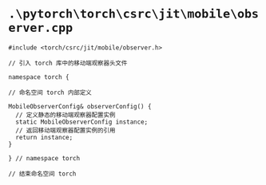 # `.\pytorch\torch\csrc\jit\mobile\observer.cpp`

```
#include <torch/csrc/jit/mobile/observer.h>

// 引入 torch 库中的移动端观察器头文件

namespace torch {

// 命名空间 torch 内部定义

MobileObserverConfig& observerConfig() {
  // 定义静态的移动端观察器配置实例
  static MobileObserverConfig instance;
  // 返回移动端观察器配置实例的引用
  return instance;
}

} // namespace torch

// 结束命名空间 torch
```